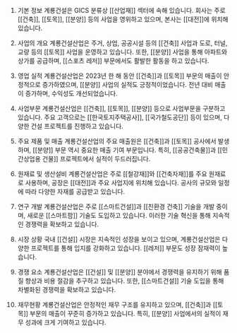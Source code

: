 1. 기본 정보
계룡건설은 GICS 분류상 [[산업재]] 섹터에 속해 있습니다. 회사는 주로 [[건축]], [[토목]], [[분양]] 등의 사업을 영위하고 있으며, 본사는 [[대전]]에 위치해 있습니다.

2. 사업의 개요
계룡건설산업은 주거, 상업, 공공시설 등의 [[건축]] 사업과 도로, 터널, 교량 등의 [[토목]] 사업을 운영하고 있습니다. 또한, [[분양]] 사업을 통해 아파트와 상가를 공급하며, [[스포츠 레저]] 부문에서도 활발한 활동을 하고 있습니다.

3. 영업 실적
계룡건설산업은 2023년 한 해 동안 [[건축]]과 [[토목]] 부문의 매출이 안정적으로 증가하였으며, [[분양]] 사업의 실적도 긍정적이었습니다. 전년 대비 매출이 증가하며, 수익성도 개선되었습니다.

4. 사업부문
계룡건설산업은 [[건축]], [[토목]], [[분양]] 등으로 사업부문을 구분하고 있습니다. 주요 고객으로는 [[한국토지주택공사]], [[국가철도공단]] 등이 있으며, 다양한 건설 프로젝트를 진행하고 있습니다.

5. 주요 제품 및 매출
계룡건설산업의 주요 매출원은 [[건축]]과 [[토목]] 공사에서 발생하며, [[분양]] 부문 역시 중요한 매출 기여 부문입니다. 특히, [[공공건축물]]과 [[민간상업용 건물]] 프로젝트에서 실적이 두드러집니다.

6. 원재료 및 생산설비
계룡건설산업은 주로 [[철강재]]와 [[건축자재]]를 주요 원재료로 사용하며, 공장은 [[대전]]과 주요 사업지에 위치해 있습니다. 공사의 규모와 일정에 따라 다양한 자재를 공급받고 있습니다.

7. 연구 개발
계룡건설산업은 주로 [[스마트건설]]과 [[친환경 건축]] 기술을 개발 중이며, 새로운 [[스마트팜]] 기술도 도입하고 있습니다. 이러한 기술 혁신을 통해 지속적인 경쟁력을 확보하고 있습니다.

8. 시장 상황
국내 [[건설]] 시장은 지속적인 성장을 보이고 있으며, 계룡건설산업은 다양한 프로젝트를 통해 입지를 강화하고 있습니다. [[레저]] 부문도 성장 잠재력이 높습니다.

9. 경쟁 요소
계룡건설산업은 [[건설]] 및 [[분양]] 분야에서 경쟁력을 유지하기 위해 품질 향상과 비용 절감을 추구하고 있습니다. 또한, [[스마트건설]] 기술 도입을 통해 차별화된 경쟁력을 확보하고 있습니다.

10. 재무현황
계룡건설산업은 안정적인 재무 구조를 유지하고 있으며, [[건축]]과 [[토목]] 부문의 매출이 꾸준히 증가하고 있습니다. 특히, [[분양]] 사업에서의 실적이 재무 성과에 크게 기여하고 있습니다.
